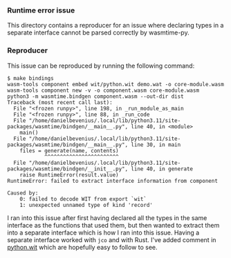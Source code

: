 ### Runtime error issue
This directory contains a reproducer for an issue where declaring types in a
separate interface cannot be parsed correctly by wasmtime-py. 

### Reproducer
This issue can be reproduced by running the following command:
```console
$ make bindings
wasm-tools component embed wit/python.wit demo.wat -o core-module.wasm
wasm-tools component new -v -o component.wasm core-module.wasm
python3 -m wasmtime.bindgen component.wasm --out-dir dist
Traceback (most recent call last):
  File "<frozen runpy>", line 198, in _run_module_as_main
  File "<frozen runpy>", line 88, in _run_code
  File "/home/danielbevenius/.local/lib/python3.11/site-packages/wasmtime/bindgen/__main__.py", line 40, in <module>
    main()
  File "/home/danielbevenius/.local/lib/python3.11/site-packages/wasmtime/bindgen/__main__.py", line 30, in main
    files = generate(name, contents)
            ^^^^^^^^^^^^^^^^^^^^^^^^
  File "/home/danielbevenius/.local/lib/python3.11/site-packages/wasmtime/bindgen/__init__.py", line 40, in generate
    raise RuntimeError(result.value)
RuntimeError: failed to extract interface information from component

Caused by:
    0: failed to decode WIT from export `wit`
    1: unexpected unnamed type of kind 'record'
```
I ran into this issue after first having declared all the types in the same
interface as the functions that used them, but then wanted to extract them into
a separate interface which is how I ran into this issue. Having a separate
interface worked with `jco` and with Rust. I've added comment in
[python.wit](wit/python.wit) which are hopefully easy to follow to see.

